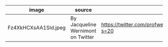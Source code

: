 | image       | source      | link   | date |
| ----------- | ----------- |--------|------|
| Fz4XkHCXsAA1SId.jpeg    | By Jacqueline Wernimont on Twitter |https://twitter.com/profwernimont/status/1674802071877435395?s=20        |2023-06-30

